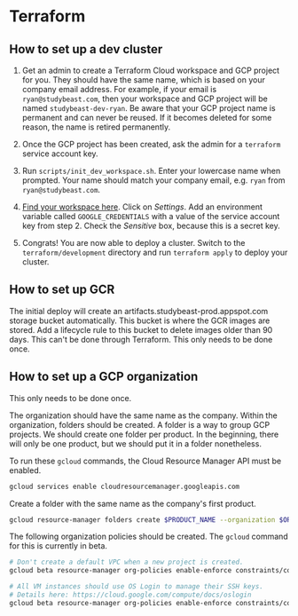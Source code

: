 # Terraform

## How to set up a dev cluster

1. Get an admin to create a Terraform Cloud workspace and GCP project for you. They should have the same name, which is based on your company email address. For example, if your email is `ryan@studybeast.com`, then your workspace and GCP project will be named `studybeast-dev-ryan`.
Be aware that your GCP project name is permanent and can never be reused. If it becomes deleted for some reason, the name is retired permanently.

2. Once the GCP project has been created, ask the admin for a `terraform` service account key.

3. Run `scripts/init_dev_workspace.sh`. Enter your lowercase name when prompted. Your name should match your company email, e.g. `ryan` from `ryan@studybeast.com`.

4. [Find your workspace here](https://app.terraform.io/studybeast/workspaces). Click on _Settings_. Add an environment variable called `GOOGLE_CREDENTIALS` with a value of the service account key from step 2. Check the _Sensitive_ box, because this is a secret key.

5. Congrats! You are now able to deploy a cluster. Switch to the `terraform/development` directory and run `terraform apply` to deploy your cluster.

## How to set up GCR

The initial deploy will create an artifacts.studybeast-prod.appspot.com storage
bucket automatically. This bucket is where the GCR images are stored. Add a
lifecycle rule to this bucket to delete images older than 90 days. This can't be
done through Terraform. This only needs to be done once.

## How to set up a GCP organization

This only needs to be done once.

The organization should have the same name as the company. Within the organization,
folders should be created. A folder is a way to group GCP projects. We should
create one folder per product. In the beginning, there will only be one product,
but we should put it in a folder nonetheless.

To run these `gcloud` commands, the Cloud Resource Manager API must be enabled.

```sh
gcloud services enable cloudresourcemanager.googleapis.com
```

Create a folder with the same name as the company's first product.

```sh
gcloud resource-manager folders create $PRODUCT_NAME --organization $ORGANIZATION_ID
```

The following organization policies should be created. The `gcloud` command for this
is currently in beta.

```sh
# Don't create a default VPC when a new project is created.
gcloud beta resource-manager org-policies enable-enforce constraints/compute.skipDefaultNetworkCreation --organization $ORGANIZATION_ID

# All VM instances should use OS Login to manage their SSH keys.
# Details here: https://cloud.google.com/compute/docs/oslogin
gcloud beta resource-manager org-policies enable-enforce constraints/compute.requireOsLogin --organization $ORGANIZATION_ID
```

